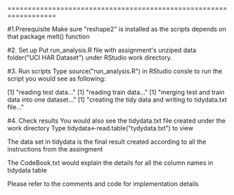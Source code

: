 ==================================================================

#1.Prerequisite 
Make sure "reshape2" is installed as the scripts depends on that package melt() function

#2. Set up 
Put run_analysis.R file with assignment's unziped data folder("UCI HAR Dataset") 
under RStudio work directory.

#3. Run scripts 
Type source("run_analysis.R") in RStudio consle to run the script you would see as following:

[1] "reading test data..." 
[1] "reading train data..."
[1] "merging test and train data into one dataset..."
[1] "creating the tidy data and writing to tidydata.txt file..."

#4. Check results
You would also see the tidydata.txt file created under the work directory
Type tidydata<-read.table("tydydata.txt") to view

The data set in tidydata is the final result created according to all the instructions from the assingment

The CodeBook.txt would explain the details for all the column names in tidydata table

Please refer to the comments and code for implementation details
